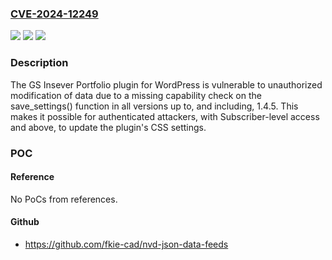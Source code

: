### [CVE-2024-12249](https://cve.mitre.org/cgi-bin/cvename.cgi?name=CVE-2024-12249)
![](https://img.shields.io/static/v1?label=Product&message=GS%20Insever%20Portfolio&color=blue)
![](https://img.shields.io/static/v1?label=Version&message=*%3C%3D%201.4.5%20&color=brighgreen)
![](https://img.shields.io/static/v1?label=Vulnerability&message=CWE-862%20Missing%20Authorization&color=brighgreen)

### Description

The GS Insever Portfolio plugin for WordPress is vulnerable to unauthorized modification of data due to a missing capability check on the save_settings() function in all versions up to, and including, 1.4.5. This makes it possible for authenticated attackers, with Subscriber-level access and above, to update the plugin's CSS settings.

### POC

#### Reference
No PoCs from references.

#### Github
- https://github.com/fkie-cad/nvd-json-data-feeds

